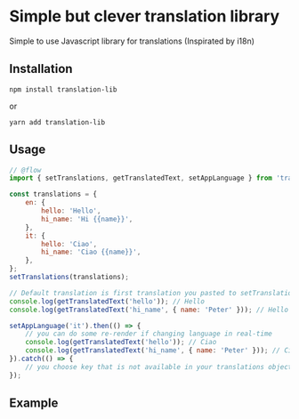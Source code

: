 # Simple but clever translation library
Simple to use Javascript library for translations (Inspirated by i18n)

## Installation

```
npm install translation-lib
```
or
```
yarn add translation-lib
```

## Usage
``` javascript
// @flow
import { setTranslations, getTranslatedText, setAppLanguage } from 'translation-lib';

const translations = {
    en: {
        hello: 'Hello',
        hi_name: 'Hi {{name}}',
    },
    it: {
        hello: 'Ciao',
        hi_name: 'Ciao {{name}}',
    },
};
setTranslations(translations);

// Default translation is first translation you pasted to setTranslations function
console.log(getTranslatedText('hello')); // Hello
console.log(getTranslatedText('hi_name', { name: 'Peter' })); // Hello Peter

setAppLanguage('it').then(() => {
    // you can do some re-render if changing language in real-time
    console.log(getTranslatedText('hello')); // Ciao
    console.log(getTranslatedText('hi_name', { name: 'Peter' })); // Ciao Peter
}).catch(() => {
    // you choose key that is not available in your translations object
});
```

## Example
